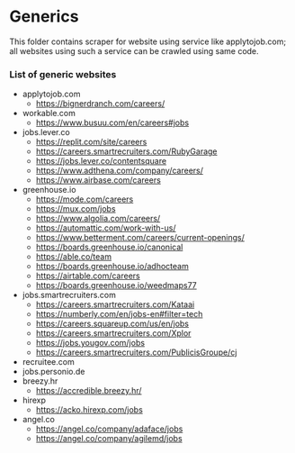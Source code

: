 Generics
==============

This folder contains scraper for website using service like applytojob.com; all websites using such a service can be crawled using same code.

### List of generic websites
- applytojob.com
    - https://bignerdranch.com/careers/
- workable.com
    - https://www.busuu.com/en/careers#jobs
- jobs.lever.co
    - https://replit.com/site/careers
    - https://careers.smartrecruiters.com/RubyGarage
    - https://jobs.lever.co/contentsquare
    - https://www.adthena.com/company/careers/
    - https://www.airbase.com/careers
- greenhouse.io
    - https://mode.com/careers
    - https://mux.com/jobs
    - https://www.algolia.com/careers/
    - https://automattic.com/work-with-us/
    - https://www.betterment.com/careers/current-openings/
    - https://boards.greenhouse.io/canonical
    - https://able.co/team
    - https://boards.greenhouse.io/adhocteam
    - https://airtable.com/careers
    - https://boards.greenhouse.io/weedmaps77
- jobs.smartrecruiters.com
    - https://careers.smartrecruiters.com/Kataai
    - https://numberly.com/en/jobs-en#filter=tech
    - https://careers.squareup.com/us/en/jobs
    - https://careers.smartrecruiters.com/Xplor
    - https://jobs.yougov.com/jobs
    - https://careers.smartrecruiters.com/PublicisGroupe/cj
- recruitee.com
- jobs.personio.de
- breezy.hr
    - https://accredible.breezy.hr/
- hirexp
    - https://acko.hirexp.com/jobs
- angel.co
    - https://angel.co/company/adaface/jobs
    - https://angel.co/company/agilemd/jobs